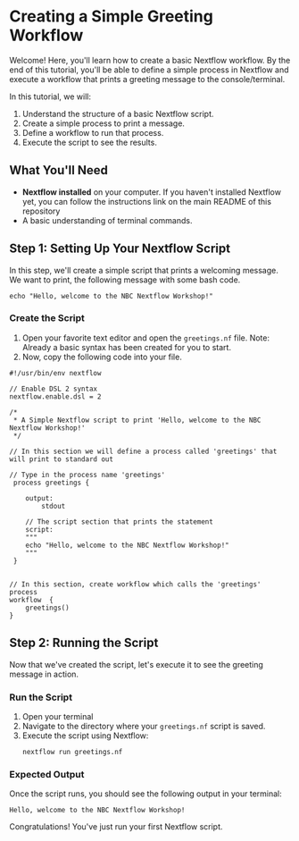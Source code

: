 # Creating a Simple Greeting Workflow

Welcome! Here, you'll learn how to create a basic Nextflow workflow. By the end of this tutorial, you'll be able to define a simple process in Nextflow and execute a workflow that prints a greeting message to the console/terminal.

In this tutorial, we will:

1. Understand the structure of a basic Nextflow script.
2. Create a simple process to print a message.
3. Define a workflow to run that process.
4. Execute the script to see the results.

## What You'll Need

- **Nextflow installed** on your computer. If you haven't installed Nextflow yet, you can follow the instructions link on the main README of this repository
- A basic understanding of terminal commands.

## Step 1: Setting Up Your Nextflow Script

In this step, we'll create a simple script that prints a welcoming message. We want to print, the following message with some bash code.
```
echo "Hello, welcome to the NBC Nextflow Workshop!"
```

### Create the Script

1. Open your favorite text editor and open the `greetings.nf` file. Note: Already a basic syntax has been created for you to start.
2. Now, copy the following code into your file.

```
#!/usr/bin/env nextflow

// Enable DSL 2 syntax
nextflow.enable.dsl = 2

/*
 * A Simple Nextflow script to print 'Hello, welcome to the NBC Nextflow Workshop!'
 */

// In this section we will define a process called 'greetings' that will print to standard out

// Type in the process name 'greetings'
 process greetings {
    
    output:
        stdout

    // The script section that prints the statement
    script:
    """
    echo "Hello, welcome to the NBC Nextflow Workshop!"
    """
 }


// In this section, create workflow which calls the 'greetings' process
workflow  {
    greetings()
}
```

## Step 2: Running the Script

Now that we've created the script, let's execute it to see the greeting message in action.

### Run the Script

1. Open your terminal
2. Navigate to the directory where your `greetings.nf` script is saved.
3. Execute the script using Nextflow:
   ```
   nextflow run greetings.nf
   ```

### Expected Output

Once the script runs, you should see the following output in your terminal:
```
Hello, welcome to the NBC Nextflow Workshop!
```

Congratulations! You've just run your first Nextflow script.